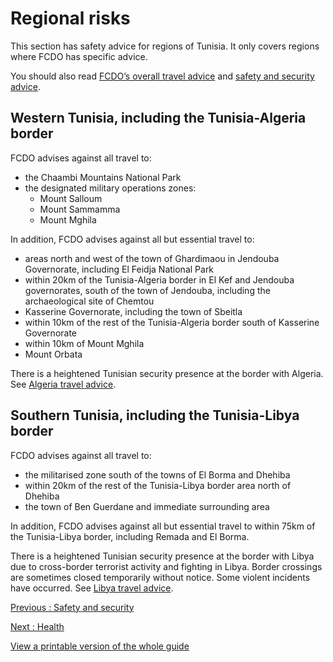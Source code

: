 # Regional risks

This section has safety advice for regions of Tunisia. It only covers regions where FCDO has specific advice.

You should also read [FCDO’s overall travel advice](/foreign-travel-advice/tunisia) and [safety and security advice](/foreign-travel-advice/tunisia/safety-and-security).

## Western Tunisia, including the Tunisia-Algeria border

FCDO advises against all travel to:

* the Chaambi Mountains National Park
* the designated military operations zones:
  + Mount Salloum
  + Mount Sammamma
  + Mount Mghila

In addition, FCDO advises against all but essential travel to:

* areas north and west of the town of Ghardimaou in Jendouba Governorate, including El Feidja National Park
* within 20km of the Tunisia-Algeria border in El Kef and Jendouba governorates, south of the town of Jendouba, including the archaeological site of Chemtou
* Kasserine Governorate, including the town of Sbeitla
* within 10km of the rest of the Tunisia-Algeria border south of Kasserine Governorate
* within 10km of Mount Mghila
* Mount Orbata

There is a heightened Tunisian security presence at the border with Algeria. See [Algeria travel advice](https://www.gov.uk/foreign-travel-advice/algeria).

## Southern Tunisia, including the Tunisia-Libya border

FCDO advises against all travel to:

* the militarised zone south of the towns of El Borma and Dhehiba
* within 20km of the rest of the Tunisia-Libya border area north of Dhehiba
* the town of Ben Guerdane and immediate surrounding area

In addition, FCDO advises against all but essential travel to within 75km of the Tunisia-Libya border, including Remada and El Borma.

There is a heightened Tunisian security presence at the border with Libya due to cross-border terrorist activity and fighting in Libya. Border crossings are sometimes closed temporarily without notice. Some violent incidents have occurred. See [Libya travel advice](https://www.gov.uk/foreign-travel-advice/libya).

[Previous
:
Safety and security](/foreign-travel-advice/tunisia/safety-and-security)

[Next
:
Health](/foreign-travel-advice/tunisia/health)

[View a printable version of the whole guide](/foreign-travel-advice/tunisia/print)